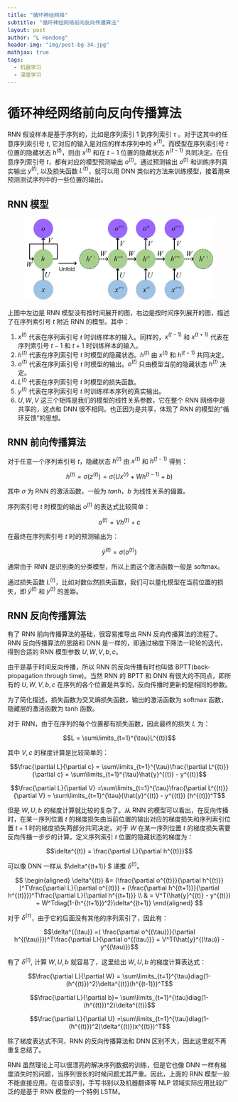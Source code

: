 ```yaml
---
title: "循环神经网络"
subtitle: "循环神经网络前向反向传播算法"
layout: post
author: "L Hondong"
header-img: "img/post-bg-34.jpg"
mathjax: true
tags:
  - 机器学习
  - 深度学习
---
```


# 循环神经网络前向反向传播算法

RNN 假设样本是基于序列的，比如是序列索引 1 到序列索引 $\tau$ 。对于这其中的任意序列索引号 $t$, 它对应的输入是对应的样本序列中的 $x^{(t)}$。而模型在序列索引号 $t$ 位置的隐藏状态 $h^{(t)}$，则由 $x^{(t)}$ 和在 $t-1$ 位置的隐藏状态 $h^{(t-1)}$ 共同决定。在任意序列索引号 $t$，都有对应的模型预测输出 $o^{(t)}$。通过预测输出 $o^{(t)}$ 和训练序列真实输出 $y^{(t)}$, 以及损失函数 $L^{(t)}$，就可以用 DNN 类似的方法来训练模型，接着用来预测测试序列中的一些位置的输出。

## RNN 模型

<div align=center><img src="../assets/循环神经网络前向反向传播算法-2022-01-29-17-59-46.png" alt="循环神经网络前向反向传播算法-2022-01-29-17-59-46" style="zoom:50%;" /></div>

上图中左边是 RNN 模型没有按时间展开的图，右边是按时间序列展开的图，描述了在序列索引号 $t$ 附近 RNN 的模型。其中：

1. $x^{(t)}$ 代表在序列索引号 $t$ 时训练样本的输入。同样的，$x^{(t-1)}$ 和 $x^{(t+1)}$ 代表在序列索引号 $t-1$ 和 $t+1$ 时训练样本的输入。
2. $h^{(t)}$ 代表在序列索引号 $t$ 时模型的隐藏状态。$h^{(t)}$ 由 $x^{(t)}$ 和 $h^{(t-1)}$ 共同决定。
3. $o^{(t)}$ 代表在序列索引号 $t$ 时模型的输出。$o^{(t)}$ 只由模型当前的隐藏状态 $h^{(t)}$ 决定。
4. $L^{(t)}$ 代表在序列索引号 $t$ 时模型的损失函数。
5. $y^{(t)}$ 代表在序列索引号 $t$ 时训练样本序列的真实输出。
6. $U,W,V$ 这三个矩阵是我们的模型的线性关系参数，它在整个 RNN 网络中是共享的，这点和 DNN 很不相同。也正因为是共享，体现了 RNN 的模型的“循环反馈”的思想。

## RNN 前向传播算法

对于任意一个序列索引号 $t$，隐藏状态 $h^{(t)}$ 由 $x^{(t)}$ 和 $h^{(t-1)}$ 得到：

$$h^{(t)} = \sigma(z^{(t)}) = \sigma(Ux^{(t)} + Wh^{(t-1)} +b )$$

其中 $\sigma$ 为 RNN 的激活函数，一般为 $tanh$，$b$ 为线性关系的偏置。

序列索引号 $t$ 时模型的输出 $o^{(t)}$ 的表达式比较简单：

$$o^{(t)} = Vh^{(t)} +c $$

在最终在序列索引号 $t$ 时的预测输出为：

$$\hat{y}^{(t)} = \sigma(o^{(t)})$$

通常由于 RNN 是识别类的分类模型，所以上面这个激活函数一般是 softmax。

通过损失函数 $L^{(t)}$，比如对数似然损失函数，我们可以量化模型在当前位置的损失，即 $\hat{y}^{(t)}$ 和 $y^{(t)}$ 的差距。

## RNN 反向传播算法

有了 RNN 前向传播算法的基础，很容易推导出 RNN 反向传播算法的流程了。RNN 反向传播算法的思路和 DNN 是一样的，即通过梯度下降法一轮轮的迭代，得到合适的 RNN 模型参数 $U,W,V,b,c$。

由于是基于时间反向传播，所以 RNN 的反向传播有时也叫做 BPTT(back-propagation through time)。当然 RNN 的 BPTT 和 DNN 有很大的不同点，即所有的 $U,W,V,b,c$ 在序列的各个位置是共享的，反向传播时更新的是相同的参数。

为了简化描述，损失函数为交叉熵损失函数，输出的激活函数为 softmax 函数，隐藏层的激活函数为 tanh 函数。

对于 RNN，由于在序列的每个位置都有损失函数，因此最终的损失 $L$ 为：

$$L = \sum\limits_{t=1}^{\tau}L^{(t)}$$

其中 $V,c$ 的梯度计算是比较简单的：

$$\frac{\partial L}{\partial c} = \sum\limits_{t=1}^{\tau}\frac{\partial L^{(t)}}{\partial c} = \sum\limits_{t=1}^{\tau}\hat{y}^{(t)} - y^{(t)}$$

$$\frac{\partial L}{\partial V} =\sum\limits_{t=1}^{\tau}\frac{\partial L^{(t)}}{\partial V} = \sum\limits_{t=1}^{\tau}(\hat{y}^{(t)} - y^{(t)}) (h^{(t)})^T$$

但是 $W,U,b$ 的梯度计算就比较的复杂了。从 RNN 的模型可以看出，在反向传播时，在某一序列位置 $t$ 的梯度损失由当前位置的输出对应的梯度损失和序列索引位置 $t+1$ 时的梯度损失两部分共同决定。对于 $W$ 在某一序列位置 $t$ 的梯度损失需要反向传播一步步的计算。定义序列索引 $t$ 位置的隐藏状态的梯度为：

$$\delta^{(t)} = \frac{\partial L}{\partial h^{(t)}}$$

可以像 DNN 一样从 $\delta^{(t+1)} $ 递推 $\delta^{(t)}$。

$$
\begin{aligned} \delta^{(t)} &= (\frac{\partial o^{(t)}}{\partial h^{(t)}} )^T\frac{\partial L}{\partial o^{(t)}} + (\frac{\partial h^{(t+1)}}{\partial h^{(t)}})^T\frac{\partial L}{\partial h^{(t+1)}} \\ & = V^T(\hat{y}^{(t)} - y^{(t)}) + W^Tdiag(1-(h^{(t+1)})^2)\delta^{(t+1)} 
\end{aligned}
$$

对于 $\delta^{(\tau)}$，由于它的后面没有其他的序列索引了，因此有：

$$\delta^{(\tau)} =( \frac{\partial o^{(\tau)}}{\partial h^{(\tau)}})^T\frac{\partial L}{\partial o^{(\tau)}} = V^T(\hat{y}^{(\tau)} - y^{(\tau)})$$

有了 $\delta^{(t)}$, 计算 $W,U,b$ 就容易了，这里给出 $W,U,b$ 的梯度计算表达式：

$$\frac{\partial L}{\partial W} = \sum\limits_{t=1}^{\tau}diag(1-(h^{(t)})^2)\delta^{(t)}(h^{(t-1)})^T$$

$$\frac{\partial L}{\partial b}= \sum\limits_{t=1}^{\tau}diag(1-(h^{(t)})^2)\delta^{(t)}$$

$$\frac{\partial L}{\partial U} =\sum\limits_{t=1}^{\tau}diag(1-(h^{(t)})^2)\delta^{(t)}(x^{(t)})^T$$

除了梯度表达式不同，RNN 的反向传播算法和 DNN 区别不大，因此这里就不再重复总结了。

RNN 虽然理论上可以很漂亮的解决序列数据的训练，但是它也像 DNN 一样有梯度消失时的问题，当序列很长的时候问题尤其严重。因此，上面的 RNN 模型一般不能直接应用。在语音识别，手写书别以及机器翻译等 NLP 领域实际应用比较广泛的是基于 RNN 模型的一个特例 LSTM。